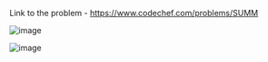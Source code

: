 Link to the problem - https://www.codechef.com/problems/SUMM



![image](https://github.com/Haleshot/Competitive-Programming/assets/57552973/3d8916b2-3070-49ea-b6ce-a5e745d76d4c)



![image](https://github.com/Haleshot/Competitive-Programming/assets/57552973/93f77cee-27d4-4e49-82e4-177edfbdfed4)
